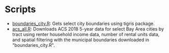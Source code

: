 # Scripts

* [boundaries_city.R](boundaries_city.R): Gets select city boundaries using tigris package.
* [acs_all.R](acs_all.R): Downloads ACS 2018 5-year data for select Bay Area cities by tract using renter household income data, number of rental units data, and spatial filtering with the municipal boundaries downloaded in "boundaries_city.R".
